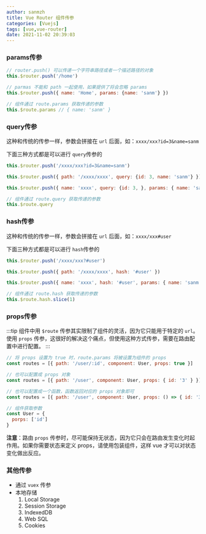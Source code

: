 ```yaml
---
author: sanmzh
title: Vue Router 组件传参
categories: [Vuejs]
tags: [vue,vue-router]
date: 2021-11-02 20:39:03
---
```


<Boxx changeTime="30000"/>

### params传参
```js
// router.push() 可以传递一个字符串路径或者一个描述路径的对象
this.$router.push('/home')

// parmas 不能和 path 一起使用，如果提供了将会忽略 params
this.$router.push({ name: 'Home', params: {name: 'sanm'} })

// 组件通过 route.params 获取传递的参数
this.$route.params // { name: 'sanm' }
```

### query传参
这种和传统的传参一样，参数会拼接在 `url` 后面，如：`xxxx/xxx?id=3&name=sanm`

下面三种方式都是可以进行 `query`传参的
```js
this.$router.push('/xxxx/xxx?id=3&name=sanm')

this.$router.push({ path: '/xxxx/xxxx', query: {id: 3, name: 'sanm'} })

this.$router.push({ name: 'xxxx', query: {id: 3, }, params: { name: 'sanm' }})

// 组件通过 route.query 获取传递的参数
this.$route.query
```

### hash传参
这种和传统的传参一样，参数会拼接在 `url` 后面，如：`xxxx/xxx#user`

下面三种方式都是可以进行 `hash`传参的
```js
this.$router.push('/xxxx/xxx?#user')

this.$router.push({ path: '/xxxx/xxxx', hash: '#user' })

this.$router.push({ name: 'xxxx', hash: '#user', params: { name: 'sanm' }})

// 组件通过 route.hash 获取传递的参数
this.$route.hash.slice(1)
```

### props传参
:::tip
组件中用 `$route` 传参其实限制了组件的灵活，因为它只能用于特定的 `url`。
使用 `props` 传参，这很好的解决这个痛点，但使用这种方式传参，需要在路由配置中进行配置。
:::

```js
// 将 props 设置为 true 时，route.params 将被设置为组件的 props
const routes = [{ path: '/user/:id', component: User, props: true }]

// 也可以配置成 props 对象
const routes = [{ path: '/user', component: User, props: { id: '3' } }]

// 也可以配置成一个函数，函数返回对应的 props 对象即可
const routes = [{ path: '/user', component: User, props: () => { id: '3' } }]

// 组件获取参数
const User = {
  porps: ['id']
}
```
**注意**：路由 `props` 传参时，尽可能保持无状态，因为它只会在路由发生变化时起作用。如果你需要状态来定义 props，请使用包装组件，这样 vue 才可以对状态变化做出反应。

### 其他传参
- 通过 `vuex` 传参
- 本地存储
  1. Local Storage
  2. Session Storage
  3. IndexedDB
  4. Web SQL
  5. Cookies